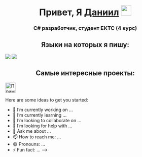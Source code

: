 <h1 align="center">Привет, Я <a href="https://t.me/ps_Commune" target="_blank">Даниил</a> 
  <img src="https://github.com/blackcater/blackcater/raw/main/images/Hi.gif" height="32"/>
</h1>
<h3 align="center">C# разработчик, студент ЕКТС (4 курс)</h3>
<h2 align="center">Языки на которых я пишу:</h2>
<div style="display: inline-block;">
  <img src="https://img.shields.io/badge/C%23-239120?style=for-the-badge&logo=C Sharp&logoColor=fff"/>
</div>
<div style="display: inline-block;">
  <img src="[https://img.shields.io/badge/C%23-239120?style=for-the-badge&logo=C Sharp&logoColor=fff](https://img.shields.io/badge/kotlin-%237F52FF.svg?style=for-the-badge&logo=kotlin&logoColor=white)"/>
</div>
<h2 align="center">Самые интересные проекты:</h2>
<p>
  <a href="https://github.com/psCommune/VelvetEyebrows"><img src="https://github.com/blackcater/blackcater/raw/main/images/Hi.gif" height="32" alt="Пример"></a>
</p>



Here are some ideas to get you started:

- 🔭 I’m currently working on ...
- 🌱 I’m currently learning ...
- 👯 I’m looking to collaborate on ...
- 🤔 I’m looking for help with ...
- 💬 Ask me about ...
- 📫 How to reach me: ...
- 😄 Pronouns: ...
- ⚡ Fun fact: ...
-->
